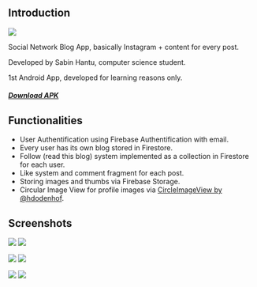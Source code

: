 ## Introduction

![](https://i.imgur.com/2byrWrD.png)

Social Network Blog App, basically Instagram + content for every post.

Developed by Sabin Hantu, computer science student.

1st Android App, developed for learning reasons only.

##### [Download APK](https://drive.google.com/open?id=1ILVyFbxDWHwlyCvQLjeu4mBgHlZD8TXK)

## Functionalities

+ User Authentification using Firebase Authentification with email.
+ Every user has its own blog stored in Firestore.
+ Follow (read this blog) system implemented as a collection in Firestore for each user.
+ Like system and comment fragment for each post.
+ Storing images and thumbs via Firebase Storage.
+ Circular Image View for profile images via [CircleImageView by @hdodenhof](https://github.com/hdodenhof/CircleImageView).

## Screenshots

![](https://i.imgur.com/LHhqGun.png) ![](https://i.imgur.com/fMRRwDe.png)

![](https://i.imgur.com/ualeXVE.png) ![](https://i.imgur.com/ucgLpFJ.png)

![](https://i.imgur.com/RgfTmbU.png) ![](https://i.imgur.com/jYnYu28.png)
